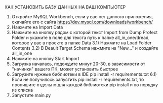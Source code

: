 КАК УСТАНОВИТЬ БАЗУ ДАННЫХ НА ВАШ КОМПЬЮТЕР

1)  Откройте MySQL Workbench, если у вас нет данного приложения, скачайте его с сайта https://dev.mysql.com/downloads/workbench/
2)  Нажмите на Import Data
3)  Нажмите на кнопку рядом с которой текст Import from Dump Profect Folder и укажите в поле для текста путь к папке all_in_one/dread, которое у вас в проекте в папке Data
3.1) Нажмите на Load Folder Contents
3.2) В Deault Target Schema нажмите на "New..." и создайте all_in_one
4)  Нажмите на кнопку Start Import
5)  Загрузка началась, подождите минут 20-30, в зависимости от "начинки" вашего ПК, может установить быстрее
6)  Загрузите нужные библиотеки в IDE pip install -r requirements.txt
6.1) Если не получилось запустить pip install -r requirements.txt, то пропишите отдельно для каждой библиотеки pip install и по порядку из списка
7) Запустите main.py





